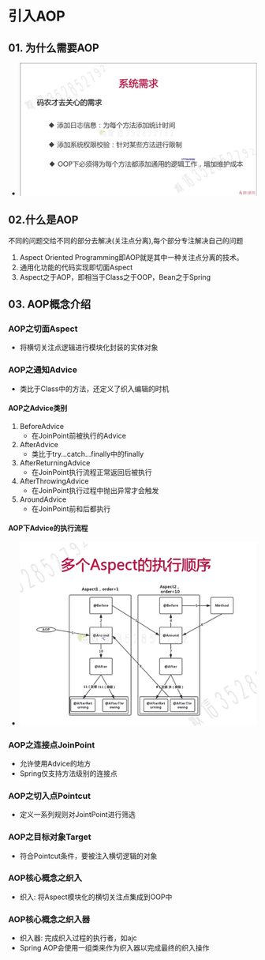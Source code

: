 # 引入AOP
## 01. 为什么需要AOP
  + <img src="./pics/AOP_20201227102057.png"/>
## 02.什么是AOP
不同的问题交给不同的部分去解决(关注点分离),每个部分专注解决自己的问题
  1. Aspect Oriented Programming即AOP就是其中一种关注点分离的技术。
  2. 通用化功能的代码实现即切面Aspect
  3. Aspect之于AOP，即相当于Class之于OOP，Bean之于Spring
## 03. AOP概念介绍
### AOP之切面Aspect
+ 将横切关注点逻辑进行模块化封装的实体对象
### AOP之通知Advice
+ 类比于Class中的方法，还定义了织入编辑的时机
#### AOP之Advice类别
1. BeforeAdvice
   - 在JoinPoint前被执行的Advice
2. AfterAdvice
   - 类比于try...catch...finally中的finally
3. AfterReturningAdvice
   - 在JoinPoint执行流程正常返回后被执行
4. AfterThrowingAdvice
   - 在JoinPoint执行过程中抛出异常才会触发
5. AroundAdvice
   - 在JoinPoint前和后都执行 
#### AOP下Advice的执行流程
+ <img src="./pics/AOP_20201227121550.png"/>
### AOP之连接点JoinPoint
+ 允许使用Advice的地方
+ Spring仅支持方法级别的连接点
### AOP之切入点Pointcut
+ 定义一系列规则对JointPoint进行筛选
### AOP之目标对象Target
+ 符合Pointcut条件，要被注入横切逻辑的对象
### AOP核心概念之织入
+ 织入: 将Aspect模块化的横切关注点集成到OOP中
### AOP核心概念之织入器
+ 织入器: 完成织入过程的执行者，如ajc
+ Spring AOP会使用一组类来作为织入器以完成最终的织入操作

